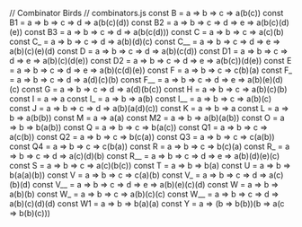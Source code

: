 // Combinator Birds
// combinators.js
const B   = a => b => c =>           a(b(c))
const B1  = a => b => c => d =>      a(b(c)(d))
const B2  = a => b => c => d => e => a(b(c)(d)(e))
const B3  = a => b => c => d =>      a(b(c(d)))
const C   = a => b => c =>           a(c)(b)
const C_  = a => b => c => d =>      a(b)(d)(c)
const C__ = a => b => c => d => e => a(b)(c)(e)(d)
const D   = a => b => c => d =>      a(b)(c(d))
const D1  = a => b => c => d => e => a(b)(c)(d(e))
const D2  = a => b => c => d => e => a(b(c))(d(e))
const E   = a => b => c => d => e => a(b)(c(d)(e))
const F   = a => b => c =>           c(b)(a)
const F_  = a => b => c => d =>      a(d)(c)(b)
const F__ = a => b => c => d => e => a(b)(e)(d)(c)
const G   = a => b => c => d =>      a(d)(b(c))
const H   = a => b => c =>           a(b)(c)(b)
const I   = a => a
const I_  = a => b =>                a(b)
const I__ = a => b => c =>           a(b)(c)
const J   = a => b => c => d =>      a(b)(a(d)(c))
const K   = a => b => a
const L   = a => b =>                a(b(b))
const M   = a =>                     a(a)
const M2  = a => b =>                a(b)(a(b))
const O   = a => b =>                b(a(b))
const Q   = a => b => c =>           b(a(c))
const Q1  = a => b => c =>           a(c(b))
const Q2  = a => b => c =>           b(c(a))
const Q3  = a => b => c =>           c(a(b))
const Q4  = a => b => c =>           c(b(a))
const R   = a => b => c =>           b(c)(a)
const R_  = a => b => c => d =>      a(c)(d)(b)
const R__ = a => b => c => d => e => a(b)(d)(e)(c)
const S   = a => b => c =>           a(c)(b(c))
const T   = a => b =>                b(a)
const U   = a => b =>                b(a(a)(b))
const V   = a => b => c =>           c(a)(b)
const V_  = a => b => c => d =>      a(c)(b)(d)
const V__ = a => b => c => d => e => a(b)(e)(c)(d)
const W   = a => b =>                a(b)(b)
const W_  = a => b => c =>           a(b)(c)(c)
const W__ = a => b => c => d =>      a(b)(c)(d)(d)
const W1  = a => b =>                b(a)(a)
const Y   = a => (b => b(b))(b =>    a(c => b(b)(c)))
